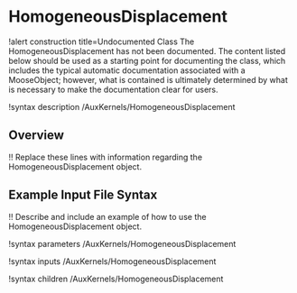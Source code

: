 # HomogeneousDisplacement

!alert construction title=Undocumented Class
The HomogeneousDisplacement has not been documented. The content listed below should be used as a starting point for
documenting the class, which includes the typical automatic documentation associated with a
MooseObject; however, what is contained is ultimately determined by what is necessary to make the
documentation clear for users.

!syntax description /AuxKernels/HomogeneousDisplacement

## Overview

!! Replace these lines with information regarding the HomogeneousDisplacement object.

## Example Input File Syntax

!! Describe and include an example of how to use the HomogeneousDisplacement object.

!syntax parameters /AuxKernels/HomogeneousDisplacement

!syntax inputs /AuxKernels/HomogeneousDisplacement

!syntax children /AuxKernels/HomogeneousDisplacement

